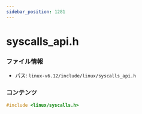 ```yaml
---
sidebar_position: 1281
---
```

# syscalls_api.h

### ファイル情報

- パス: `linux-v6.12/include/linux/syscalls_api.h`

### コンテンツ

```h
#include <linux/syscalls.h>

```
